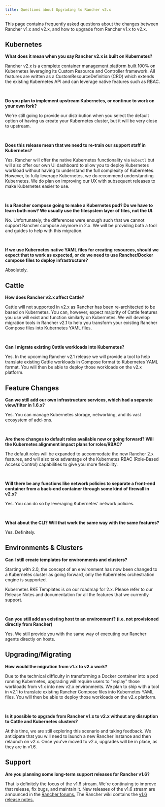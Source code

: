 ```yaml
---
title: Questions about Upgrading to Rancher v2.x
---
```


This page contains frequently asked questions about the changes between Rancher v1.x and v2.x, and how to upgrade from Rancher v1.x to v2.x.

## Kubernetes

**What does it mean when you say Rancher v2.x is built on Kubernetes?**

Rancher v2.x is a complete container management platform built 100% on Kubernetes leveraging its Custom Resource and Controller framework. All features are written as a CustomResourceDefinition (CRD) which extends the existing Kubernetes API and can leverage native features such as RBAC.

<br />

**Do you plan to implement upstream Kubernetes, or continue to work on your own fork?**

We're still going to provide our distribution when you select the default option of having us create your Kubernetes cluster, but it will be very close to upstream.

<br />

**Does this release mean that we need to re-train our support staff in Kubernetes?**

Yes. Rancher will offer the native Kubernetes functionality via `kubectl` but will also offer our own UI dashboard to allow you to deploy Kubernetes workload without having to understand the full complexity of Kubernetes. However, to fully leverage Kubernetes, we do recommend understanding Kubernetes. We do plan on improving our UX with subsequent releases to make Kubernetes easier to use.

<br />

**Is a Rancher compose going to make a Kubernetes pod? Do we have to learn both now? We usually use the filesystem layer of files, not the UI.**

No. Unfortunately, the differences were enough such that we cannot support Rancher compose anymore in 2.x. We will be providing both a tool and guides to help with this migration.

<br />

**If we use Kubernetes native YAML files for creating resources, should we expect that to work as expected, or do we need to use Rancher/Docker compose files to deploy infrastructure?**

Absolutely.

## Cattle

**How does Rancher v2.x affect Cattle?**

Cattle will not supported in v2.x as Rancher has been re-architected to be based on Kubernetes. You can, however, expect majority of Cattle features you use will exist and function similarly on Kubernetes. We will develop migration tools in Rancher v2.1 to help you transform your existing Rancher Compose files into Kubernetes YAML files.

<br />

**Can I migrate existing Cattle workloads into Kubernetes?**

Yes. In the upcoming Rancher v2.1 release we will provide a tool to help translate existing Cattle workloads in Compose format to Kubernetes YAML format. You will then be able to deploy those workloads on the v2.x platform.

## Feature Changes

**Can we still add our own infrastructure services, which had a separate view/filter in 1.6.x?**

Yes. You can manage Kubernetes storage, networking, and its vast ecosystem of add-ons.

<br />

**Are there changes to default roles available now or going forward? Will the Kubernetes alignment impact plans for roles/RBAC?**

The default roles will be expanded to accommodate the new Rancher 2.x features, and will also take advantage of the Kubernetes RBAC (Role-Based Access Control) capabilities to give you more flexibility.

<br />

**Will there be any functions like network policies to separate a front-end container from a back-end container through some kind of firewall in v2.x?**

Yes. You can do so by leveraging Kubernetes' network policies.

<br />

**What about the CLI? Will that work the same way with the same features?**

Yes. Definitely.

## Environments & Clusters

**Can I still create templates for environments and clusters?**

Starting with 2.0, the concept of an environment has now been changed to a Kubernetes cluster as going forward, only the Kubernetes orchestration engine is supported.

Kubernetes RKE Templates is on our roadmap for 2.x. Please refer to our Release Notes and documentation for all the features that we currently support.

<br />

**Can you still add an existing host to an environment? (i.e. not provisioned directly from Rancher)**

Yes. We still provide you with the same way of executing our Rancher agents directly on hosts.

## Upgrading/Migrating

**How would the migration from v1.x to v2.x work?**

Due to the technical difficulty in transforming a Docker container into a pod running Kubernetes, upgrading will require users to "replay" those workloads from v1.x into new v2.x environments. We plan to ship with a tool in v2.1 to translate existing Rancher Compose files into Kubernetes YAML files. You will then be able to deploy those workloads on the v2.x platform.

<br />

**Is it possible to upgrade from Rancher v1.x to v2.x without any disruption to Cattle and Kubernetes clusters?**

At this time, we are still exploring this scenario and taking feedback. We anticipate that you will need to launch a new Rancher instance and then relaunch on v2.x. Once you've moved to v2.x, upgrades will be in place, as they are in v1.6.

## Support

**Are you planning some long-term support releases for Rancher v1.6?**

That is definitely the focus of the v1.6 stream. We're continuing to improve that release, fix bugs, and maintain it. New releases of the v1.6 stream are announced in the [Rancher forums.](https://forums.rancher.com/c/announcements) The Rancher wiki contains the [v1.6 release notes.](https://github.com/rancher/rancher/wiki/Rancher-1.6)
